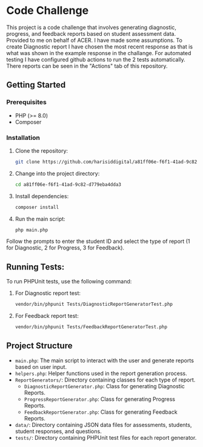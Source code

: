 # Code Challenge

This project is a code challenge that involves generating diagnostic, progress, and feedback reports based on student assessment data. Provided to me on behalf of ACER. 
I have made some assumptions. To create Diagnostic report I have chosen the most recent response as that is what was shown in the example response in the challange. 
For automated testing I have configured github actions to run the 2 tests automatically. There reports can be seen in the "Actions" tab of this repository.

## Getting Started

### Prerequisites

- PHP (>= 8.0)
- Composer

### Installation

1. Clone the repository:

   ```bash
   git clone https://github.com/harisiddigital/a81ff06e-f6f1-41ad-9c82-d779eba4dda3.git

2. Change into the project directory:
   
   ```bash
   cd a81ff06e-f6f1-41ad-9c82-d779eba4dda3


3. Install dependencies:
   
   ```bash
   composer install

4. Run the main script:
   ```bash
   php main.php

Follow the prompts to enter the student ID and select the type of report (1 for Diagnostic, 2 for Progress, 3 for Feedback).

## Running Tests:

To run PHPUnit tests, use the following command:

1. For Diagnostic report test:
   
   ```bash
   vendor/bin/phpunit Tests/DiagnosticReportGeneratorTest.php


2. For Feedback report test:
   
   ```bash
   vendor/bin/phpunit Tests/FeedbackReportGeneratorTest.php


## Project Structure

- `main.php`: The main script to interact with the user and generate reports based on user input.
- `helpers.php`: Helper functions used in the report generation process.
- `ReportGenerators/`: Directory containing classes for each type of report.
    - `DiagnosticReportGenerator.php`: Class for generating Diagnostic Reports.
    - `ProgressReportGenerator.php`: Class for generating Progress Reports.
    - `FeedbackReportGenerator.php`: Class for generating Feedback Reports.
- `data/`: Directory containing JSON data files for assessments, students, student responses, and questions.
- `tests/`: Directory containing PHPUnit test files for each report generator.
